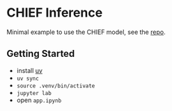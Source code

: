 # CHIEF Inference

Minimal example to use the CHIEF model, see the [repo](https://github.com/hms-dbmi/CHIEF).

## Getting Started

- install
  [uv](https://github.com/astral-sh/uv/issues?q=is%3Aissue+install+from+tar)
- `uv sync`
- `source .venv/bin/activate`
- `jupyter lab`
- open `app.ipynb`


